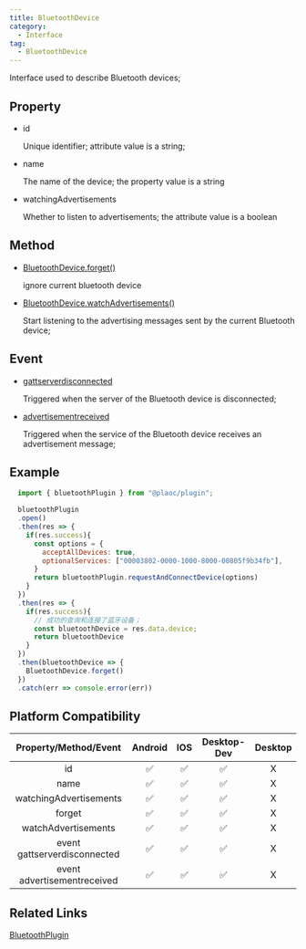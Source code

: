 ```yaml
---
title: BluetoothDevice
category:
  - Interface
tag:
  - BluetoothDevice 
---
```


Interface used to describe Bluetooth devices;


## Property

  - id

    Unique identifier; attribute value is a string;

  - name

    The name of the device; the property value is a string


  - watchingAdvertisements

    Whether to listen to advertisements; the attribute value is a boolean


## Method

  - [BluetoothDevice.forget()](./forget.md)

    ignore current bluetooth device

  - [BluetoothDevice.watchAdvertisements()](./watch-advertisements.md)

    Start listening to the advertising messages sent by the current Bluetooth device;

## Event

  - [gattserverdisconnected](./event-gattserverdisconnected.md)

    Triggered when the server of the Bluetooth device is disconnected;
     
  - [advertisementreceived](./event-advertisementreceived.md)

    Triggered when the service of the Bluetooth device receives an advertisement message;
    
## Example
```js
  import { bluetoothPlugin } from "@plaoc/plugin";

  bluetoothPlugin
  .open()
  .then(res => {
    if(res.success){
      const options = {
        acceptAllDevices: true,
        optionalServices: ["00003802-0000-1000-8000-00805f9b34fb"],
      }
      return bluetoothPlugin.requestAndConnectDevice(options)
    }
  })
  .then(res => {
    if(res.success){
      // 成功的查询和连接了蓝牙设备；
      const bluetoothDevice = res.data.device;
      return bluetoothDevice
    }
  })
  .then(bluetoothDevice => {
    BluetoothDevice.forget()
  })
  .catch(err => console.error(err))

```

## Platform Compatibility

| Property/Method/Event           | Android | IOS | Desktop-Dev | Desktop |
|:-------------------------------:|:-------:|:---:|:-----------:|:-------:|
| id                              | ✅      | ✅   | ✅          | X      |
| name                            | ✅      | ✅   | ✅          | X      |
| watchingAdvertisements          | ✅      | ✅   | ✅          | X      |
| forget                          | ✅      | ✅   | ✅          | X      |
| watchAdvertisements             | ✅      | ✅   | ✅          | X      |
| event gattserverdisconnected    | ✅      | ✅   | ✅          | X      |
| event advertisementreceived     | ✅      | ✅   | ✅          | X      |

## Related Links
[BluetoothPlugin](../../plugin/bluetooth/index.md)


